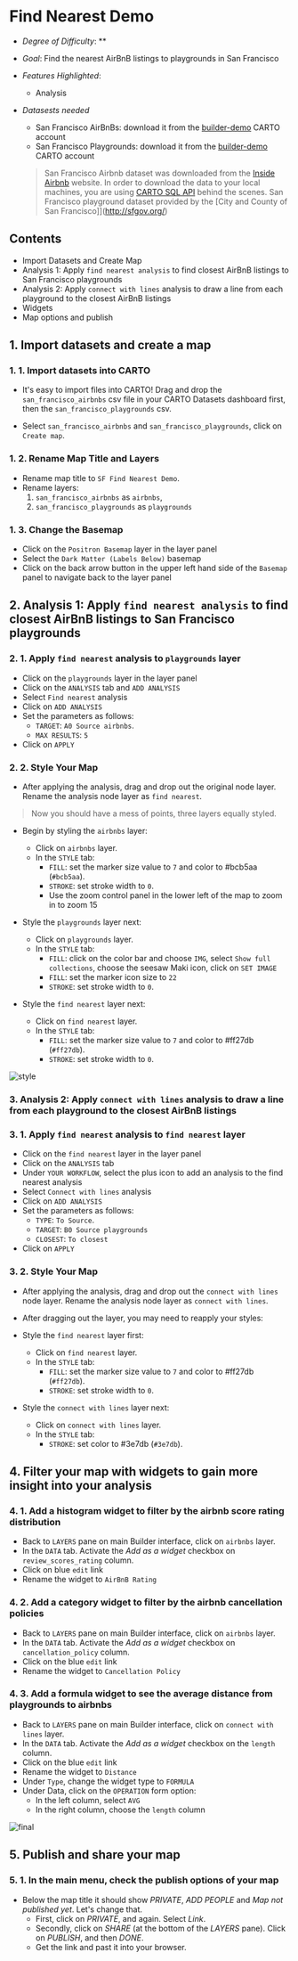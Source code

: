 # Find Nearest Demo

* *Degree of Difficulty*: **
* *Goal*: Find the nearest AirBnB listings to playgrounds in San Francisco
* *Features Highlighted*:
  * Analysis
* *Datasests needed*
  - San Francisco AirBnBs: download it from the [builder-demo](https://builder-demo.carto.com:443/api/v2/sql?q=select+*+from+san_francisco_airbnbs&format=gpkg&filename=san_francisco_airbnbs.gpkg) CARTO account
  - San Francisco Playgrounds: download it from the [builder-demo](https://builder-demo.carto.com:443/api/v2/sql?q=select+*+from+san_francisco_playgrounds&format=gpkg&filename=san_francisco_playgrounds.gpkg) CARTO account
  

  > San Francisco Airbnb dataset was downloaded from the [Inside Airbnb](http://insideairbnb.com/get-the-data.html) website. In order to download the data to your local machines, you are using [CARTO SQL API](https://carto.com/docs/carto-engine/sql-api) behind the scenes.
  > San Francisco playground dataset provided by the [City and County of San Francisco]](http://sfgov.org/)

## Contents

<!-- MarkdownTOC -->

- Import Datasets and Create Map
- Analysis 1: Apply `find nearest analysis` to find closest AirBnB listings to San Francisco playgrounds
- Analysis 2: Apply `connect with lines` analysis to draw a line from each playground to the closest AirBnB listings
- Widgets
- Map options and publish

<!-- /MarkdownTOC -->

## 1. Import datasets and create a map

### 1. 1. Import datasets into CARTO

* It's easy to import files into CARTO! Drag and drop the `san_francisco_airbnbs` csv file in your CARTO Datasets dashboard first, then the `san_francisco_playgrounds` csv. 

* Select `san_francisco_airbnbs` and `san_francisco_playgrounds`, click on `Create map`.

### 1. 2. Rename Map Title and Layers

* Rename map title to `SF Find Nearest Demo`.
* Rename layers:
  1. `san_francisco_airbnbs` as `airbnbs`,
  2. `san_francisco_playgrounds` as `playgrounds`

### 1. 3. Change the Basemap

* Click on the `Positron Basemap` layer in the layer panel 
* Select the `Dark Matter (Labels Below)` basemap
* Click on the back arrow button in the upper left hand side of the `Basemap` panel to navigate back to the layer panel

## 2. Analysis 1: Apply `find nearest analysis` to find closest AirBnB listings to San Francisco playgrounds

### 2. 1. Apply `find nearest` analysis to `playgrounds` layer

* Click on the `playgrounds` layer in the layer panel
* Click on the `ANALYSIS` tab and ```ADD ANALYSIS```
* Select `Find nearest` analysis
* Click on `ADD ANALYSIS`
* Set the parameters as follows:
  * `TARGET`: `A0 Source airbnbs`.
  * `MAX RESULTS`: `5`
* Click on `APPLY`

### 2. 2. Style Your Map

* After applying the analysis, drag and drop out the original node layer. Rename the analysis node layer as `find nearest`.

> Now you should have a mess of points, three layers equally styled.

* Begin by styling the `airbnbs` layer:
  * Click on `airbnbs` layer.
  * In the `STYLE` tab:
    * `FILL`: set the marker size value to `7` and color to #bcb5aa (`#bcb5aa`).
    * `STROKE`: set stroke width to `0`.
    * Use the zoom control panel in the lower left of the map to zoom in to zoom 15

* Style the `playgrounds` layer next:
  * Click on `playgrounds` layer.
  * In the `STYLE` tab:
    * `FILL`: click on the color bar and choose `IMG`, select `Show full collections`, choose the seesaw Maki icon, click on `SET IMAGE`
    * `FILL`: set the marker icon size to `22`
    * `STROKE`: set stroke width to `0`.

* Style the `find nearest` layer next:
  * Click on `find nearest` layer.
  * In the `STYLE` tab:
    * `FILL`: set the marker size value to `7` and color to #ff27db (`#ff27db`).
    * `STROKE`: set stroke width to `0`.

![style](imgs/findnearest/01-data.png)

### 3. Analysis 2: Apply ```connect with lines``` analysis to draw a line from each playground to the closest AirBnB listings

### 3. 1. Apply `find nearest` analysis to `find nearest` layer

* Click on the `find nearest` layer in the layer panel
* Click on the `ANALYSIS` tab
* Under `YOUR WORKFLOW`, select the plus icon to add an analysis to the find nearest analysis
* Select `Connect with lines` analysis
* Click on `ADD ANALYSIS`
* Set the parameters as follows:
  * `TYPE`: `To Source`.
  * `TARGET`: `B0 Source playgrounds`
  * `CLOSEST`: `To closest`
* Click on `APPLY`

### 3. 2. Style Your Map
* After applying the analysis, drag and drop out the `connect with lines` node layer. Rename the analysis node layer as `connect with lines`.

* After dragging out the layer, you may need to reapply your styles:

* Style the `find nearest` layer first:
  * Click on `find nearest` layer.
  * In the `STYLE` tab:
    * `FILL`: set the marker size value to `7` and color to #ff27db (`#ff27db`).
    * `STROKE`: set stroke width to `0`.

* Style the `connect with lines` layer next: 
  * Click on `connect with lines` layer.
  * In the `STYLE` tab:
    * `STROKE`: set color to #3e7db (`#3e7db`).

## 4. Filter your map with widgets to gain more insight into your analysis

### 4. 1. Add a histogram widget to filter by the airbnb score rating distribution

* Back to `LAYERS` pane on main Builder interface, click on `airbnbs` layer.
* In the `DATA` tab. Activate the *Add as a widget* checkbox on `review_scores_rating` column.
* Click on blue `edit` link
* Rename the widget to `AirBnB Rating`

### 4. 2. Add a category widget to filter by the airbnb cancellation policies

* Back to `LAYERS` pane on main Builder interface, click on `airbnbs` layer.
* In the `DATA` tab. Activate the *Add as a widget* checkbox on `cancellation_policy` column.
* Click on the blue `edit` link
* Rename the widget to `Cancellation Policy`

### 4. 3. Add a formula widget to see the average distance from playgrounds to airbnbs

* Back to `LAYERS` pane on main Builder interface, click on `connect with lines` layer.
* In the `DATA` tab. Activate the *Add as a widget* checkbox on the `length` column.
* Click on the blue `edit` link
* Rename the widget to `Distance`
* Under `Type`, change the widget type to `FORMULA`
* Under Data, click on the `OPERATION` form option:
  * In the left column, select `AVG`
  * In the right column, choose the `length` column

![final](imgs/findnearest/03-final.png)

## 5. Publish and share your  map

### 5. 1. In the main menu, check the publish options of your map

* Below the map title it should show *PRIVATE*, *ADD PEOPLE* and *Map not published yet*. Let's change that.
  * First, click on *PRIVATE*, and again. Select *Link*.
  * Secondly, click on *SHARE* (at the bottom of the *LAYERS* pane). Click on *PUBLISH*, and then *DONE*.
  * Get the link and past it into your browser.


